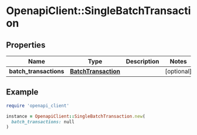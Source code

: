 # OpenapiClient::SingleBatchTransaction

## Properties

| Name | Type | Description | Notes |
| ---- | ---- | ----------- | ----- |
| **batch_transactions** | [**BatchTransaction**](BatchTransaction.md) |  | [optional] |

## Example

```ruby
require 'openapi_client'

instance = OpenapiClient::SingleBatchTransaction.new(
  batch_transactions: null
)
```

